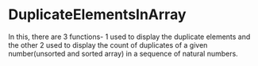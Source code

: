 # DuplicateElementsInArray
In this, there are 3 functions- 1 used to display the duplicate elements and the other 2 used to display the count of duplicates of a given number(unsorted and sorted array) in a sequence of natural numbers.
